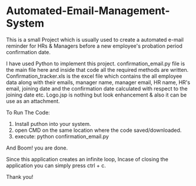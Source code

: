 # Automated-Email-Management-System

This is a small Project which is usually used to create a automated e-mail reminder for HRs & Managers before a new employee's probation period confirmation date.

I have used Python to implement this project. confirmation_email.py file is the main file here and inside that code all the required methods are written. Confirmation_tracker.xls is the excel file which contains the all employee data along with their emails, manager name, manager email, HR name, HR's email, joining date and the confirmation date calculated with respect to the joining date etc. Logo.jsp is nothing but look enhancement & also it can be use as an attachment.

To Run The Code:
1. Install puthon into your system.
2. open CMD on the same location where the code saved/downloaded.
3. execute: python confirmation_email.py

And Boom! you are done.

Since this application creates an infinite loop, Incase of closing the application you can simply press ctrl + c.

Thank you!
